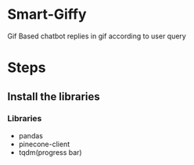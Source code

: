 # Smart-Giffy
Gif Based chatbot replies in gif according to user query

# Steps
## Install the libraries
### Libraries
  * pandas
  * pinecone-client
  * tqdm(progress bar)


